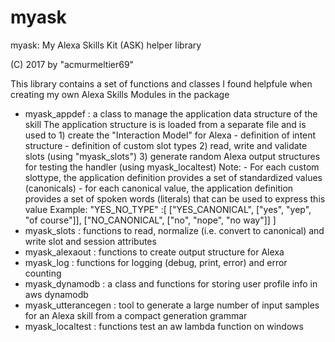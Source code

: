 # myask
myask: My Alexa Skills Kit (ASK)  helper library

(C) 2017 by "acmurmeltier69"

This library contains a set of functions and classes I found helpfule when creating my own Alexa Skills
 Modules in the package
 - myask_appdef    : a class to manage the application data structure of the skill
                     The application structure is is loaded from a separate file and is used to 
                     1) create the "Interaction Model" for Alexa 
                         - definition of intent structure
                         - definition of custom slot types
                     2) read, write and validate slots (using "myask_slots")
                     3) generate random Alexa output structures for testing the handler (using myask_localtest)
                     Note: 
                       - For each custom slottype, the application definition provides a set of standardized values (canonicals)
                       - for each canonical value, the application definition provides a set of spoken words (literals) that can be used
                          to express this value
                    Example: 
                        "YES_NO_TYPE" :[ ["YES_CANONICAL",   ["yes", "yep", "of course"]],
                                         ["NO_CANONICAL",    ["no", "nope", "no way"]] ]
 - myask_slots     : functions to read, normalize (i.e. convert to canonical) and write slot and session attributes
 - myask_alexaout  : functions to create output structure for Alexa
 - myask_log       : functions for logging (debug, print, error) and error counting
 - myask_dynamodb  : a class and functions for storing user profile info in aws dynamodb
 - myask_utterancegen : tool to generate a large number of input samples for an Alexa skill from a compact generation grammar
 - myask_localtest : functions test an aw lambda function on windows
